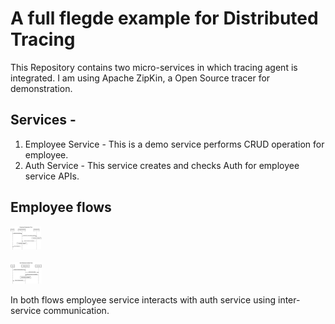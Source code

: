 # A full flegde example for Distributed Tracing

This Repository contains two micro-services in which tracing agent is integrated.
I am using Apache ZipKin, a Open Source tracer for demonstration.

## Services -
 1. Employee Service - This is a demo service performs CRUD operation for employee.
 2. Auth Service - This service creates and checks Auth for employee service APIs.

## Employee flows

<img  src="https://raw.githubusercontent.com/rosspatil/distributed-tracing/master/reg.png" title="Employee registration flow" width="50">
<br> <br>
<img  src="https://raw.githubusercontent.com/rosspatil/distributed-tracing/master/get.png" title="Employee registration flow" width="50">

In both flows employee service interacts with auth service using inter-service communication.